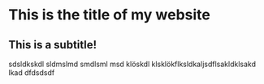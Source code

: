 # This is the title of my website

## This is a subtitle!

sdsldkskdl sldmslmd smdlsml msd klöskdl klsklökflksldkaljsdflsakldklsakd lkad  dfdsdsdf